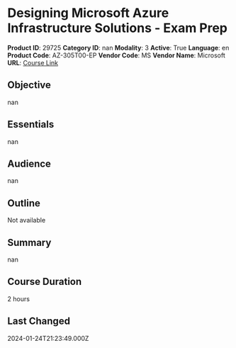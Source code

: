 # Designing Microsoft Azure Infrastructure Solutions - Exam Prep

**Product ID**: 29725
**Category ID**: nan
**Modality**: 3
**Active**: True
**Language**: en
**Product Code**: AZ-305T00-EP
**Vendor Code**: MS
**Vendor Name**: Microsoft
**URL**: [Course Link](https://www.fastlaneus.com/course/microsoft-az-305t00-ep)

## Objective
nan

## Essentials
nan

## Audience
nan

## Outline
Not available

## Summary
nan

## Course Duration
2 hours

## Last Changed
2024-01-24T21:23:49.000Z
